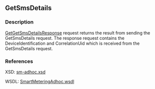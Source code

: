 ## GetSmsDetails

### Description

[GetGetSmsDetailsResponse](,.GetGetSmsDetailsResponse.md) request returns the result from sending the GetSmsDetails request. The response request contains the DeviceIdentification and CorrelationUid which is received from the GetSmsDetails request. 

### References

XSD: [sm-adhoc.xsd](https://github.com/OSGP/Platform/blob/development/osgp-adapter-ws-smartmetering/src/main/webapp/WEB-INF/wsdl/smartmetering/schemas/sm-adhoc.xsd)

WSDL: [SmartMeteringAdhoc.wsdl](https://github.com/OSGP/Platform/blob/development/osgp-adapter-ws-smartmetering/src/main/webapp/WEB-INF/wsdl/smartmetering/SmartMeteringAdhoc.wsdl)
